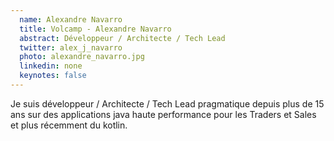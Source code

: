 ```yaml
---
  name: Alexandre Navarro
  title: Volcamp - Alexandre Navarro
  abstract: Développeur / Architecte / Tech Lead
  twitter: alex_j_navarro
  photo: alexandre_navarro.jpg
  linkedin: none
  keynotes: false
---
```

Je suis développeur / Architecte / Tech Lead pragmatique depuis plus de 15 ans sur des applications java haute performance pour les Traders et Sales et plus récemment du kotlin.